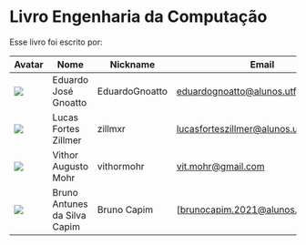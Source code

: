 # Livro Engenharia da Computação

Esse livro foi escrito por:

| Avatar | Nome | Nickname | Email |
| ------ | ---- | -------- | ----- |
| ![](https://gitlab.com/uploads/-/system/user/avatar/9168497/avatar.png?width=400)  | Eduardo José Gnoatto | EduardoGnoatto | [eduardognoatto@alunos.utfpr.edu.br](mailto:eduardognoatto@alunos.utfpr.edu.br)
| ![](https://gitlab.com/uploads/-/system/user/avatar/5658313/avatar.png?width=400)  | Lucas Fortes Zillmer | zillmxr | [lucasforteszillmer@alunos.utfpr.edu.br](mailto:lucasforteszillmer@alunos.utfpr.edu.br)
| ![](https://gitlab.com/uploads/-/system/user/avatar/9926355/avatar.png?width=400)  | Vithor Augusto Mohr | vithormohr | [vit.mohr@gmail.com](mailto:vit.mohr@gmail.com)
| ![](https://gitlab.com/uploads/-/system/user/avatar/10042851/avatar.png?width=400)  | Bruno Antunes da Silva Capim | Bruno Capim | [[brunocapim.2021@alunos.utfpr.edu.br]([brunocapim.2021@alunos.utfpr.edu.br)

